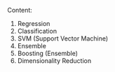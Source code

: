 Content:
1. Regression
2. Classification
3. SVM (Support Vector Machine)
4. Ensemble
5. Boosting (Ensemble)
6. Dimensionality Reduction
